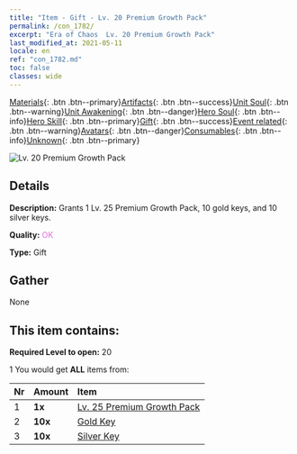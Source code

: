 ```yaml
---
title: "Item - Gift - Lv. 20 Premium Growth Pack"
permalink: /con_1782/
excerpt: "Era of Chaos  Lv. 20 Premium Growth Pack"
last_modified_at: 2021-05-11
locale: en
ref: "con_1782.md"
toc: false
classes: wide
---
```

 [Materials](/Items/){: .btn .btn--primary}[Artifacts](/Items/Artifacts/){: .btn .btn--success}[Unit Soul](/Items/UnitSoul/){: .btn .btn--warning}[Unit Awakening](/Items/UnitAwakening/){: .btn .btn--danger}[Hero Soul](/Items/HeroSoul/){: .btn .btn--info}[Hero Skill](/Items/HeroSkill/){: .btn .btn--primary}[Gift](/Items/Gift/){: .btn .btn--success}[Event related](/Items/Events/){: .btn .btn--warning}[Avatars](/Items/Avatars/){: .btn .btn--danger}[Consumables](/Items/Consumables/){: .btn .btn--info}[Unknown](/Items/Unknown/){: .btn .btn--primary}

 ![Lv. 20 Premium Growth Pack](/images/t/i_907221.png)

## Details
 **Description:** Grants 1 Lv. 25 Premium Growth Pack, 10 gold keys, and 10 silver keys.

 **Quality:** <span style="color: #DA70D6">OK</span>

 **Type:** Gift

## Gather

  None

## This item contains:

 **Required Level to open:** 20

 1 You would get **ALL** items  from:

  | Nr | Amount |     Item    |
  |:---|:-------|:------------|
  | 1 |  **1x** | [Lv. 25 Premium Growth Pack](/Items/con_1783/) |  | 
  | 2 |  **10x** | [Gold Key](/Items/con_783/) |  | 
  | 3 |  **10x** | [Silver Key](/Items/con_693/) |  | 
